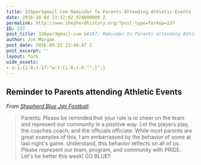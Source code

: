 ```yaml
---
title: 32bpwr3gmail Com Reminder To Parents Attending Athletic Events
date: 2016-10-04 23:32:02.974000000 Z
permalink: http://www.shepherdhistory.org/?post_type=fork&p=237
ID: 237
post_title: 32bpwr3gmail-com &#187; Reminder to Parents attending Athletic Events
author: Jon Morgan
post_date: 2016-09-25 22:48:47 Z
post_excerpt: ''
layout: fork
wide_assets:
- a:1:{i:0;s:17:"a:1:{i:0;s:0:"";}";}
---
```


<h2>Reminder to Parents attending Athletic Events</h2>
<em>From <a href="https://www.facebook.com/shepherdfootball/?fref=nf">Shepherd Blue Jay Football</a>:</em>
<blockquote>Parents: Please be reminded that your role is to cheer on the team and represent our community in a positive way. Let the players play, the coaches coach, and t<span class="text_exposed_show">he officials officiate. While most parents are great examples of this, I am embarrassed by the behavior of some at last night's game. Understand, this behavior reflects on all of us. Please represent our team, program, and community with PRIDE. Let's be better this week! GO BLUE!!</span></blockquote>